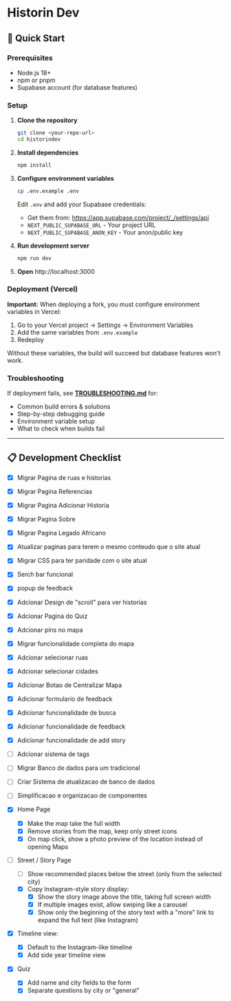 # Historin Dev

## 🚀 Quick Start

### Prerequisites
- Node.js 18+ 
- npm or pnpm
- Supabase account (for database features)

### Setup

1. **Clone the repository**
   ```bash
   git clone <your-repo-url>
   cd historindev
   ```

2. **Install dependencies**
   ```bash
   npm install
   ```

3. **Configure environment variables**
   ```bash
   cp .env.example .env
   ```
   
   Edit `.env` and add your Supabase credentials:
   - Get them from: https://app.supabase.com/project/_/settings/api
   - `NEXT_PUBLIC_SUPABASE_URL` - Your project URL
   - `NEXT_PUBLIC_SUPABASE_ANON_KEY` - Your anon/public key

4. **Run development server**
   ```bash
   npm run dev
   ```

5. **Open** http://localhost:3000

### Deployment (Vercel)

**Important:** When deploying a fork, you must configure environment variables in Vercel:

1. Go to your Vercel project → Settings → Environment Variables
2. Add the same variables from `.env.example`
3. Redeploy

Without these variables, the build will succeed but database features won't work.

### Troubleshooting

If deployment fails, see **[TROUBLESHOOTING.md](./TROUBLESHOOTING.md)** for:
- Common build errors & solutions
- Step-by-step debugging guide
- Environment variable setup
- What to check when builds fail

---

## 📋 Development Checklist

- [x] Migrar Pagina de ruas e historias
- [x] Migrar Pagina Referencias
- [x] Migrar Pagina Adicionar Historia
- [x] Migrar Pagina Sobre
- [x] Migrar Pagina Legado Africano
- [x] Atualizar paginas para terem o mesmo conteudo que o site atual
- [x] Migrar CSS para ter paridade com o site atual
- [x] Serch bar funcional
- [x] popup de feedback
- [x] Adcionar Design de "scroll" para ver historias
- [x] Adcionar Pagina do Quiz
- [x] Adcionar pins no mapa
- [x] Migrar funcionalidade completa do mapa
- [x] Adcionar selecionar ruas
- [x] Adcionar selecionar cidades
- [x] Adicionar Botao de Centralizar Mapa
- [x] Adicionar formulario de feedback
- [x] Adicionar funcionalidade de busca
- [x] Adicionar funcionalidade de feedback
- [x] Adicionar funcionalidade de add story

- [ ] Adcionar sistema de tags
- [ ] Migrar Banco de dados para um tradicional
- [ ] Criar Sistema de atualizacao de banco de dados
- [ ] Simplificacao e organizacao de componentes


- [x] Home Page

    - [x] Make the map take the full width
    - [x] Remove stories from the map, keep only street icons
    - [x] On map click, show a photo preview of the location instead of opening Maps

- [ ] Street / Story Page

    - [ ] Show recommended places below the street (only from the selected city)
    - [X] Copy Instagram-style story display:
        - [x] Show the story image above the title, taking full screen width
        - [x] If multiple images exist, allow swiping like a carousel
        - [x] Show only the beginning of the story text with a "more" link to expand the full text (like Instagram)

- [x] Timeline view:

    - [x] Default to the Instagram-like timeline
    - [x] Add side year timeline view

- [X] Quiz

    - [X] Add name and city fields to the form
    - [X] Separate questions by city or "general"